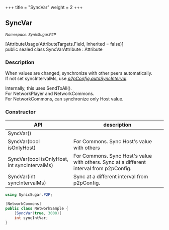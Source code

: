 +++
title = "SyncVar"
weight = 2
+++
## SyncVar
<small>*Namespace: SynicSugar.P2P* </small>

[AttributeUsage(AttributeTargets.Field, Inherited = false)]<br>
public sealed class SyncVarAttribute : Attribute


### Description
When values are changed, synchronize with other peers automatically.<br>
If not set syncIntervalMs, use *[p2pConfig.autoSyncInterval](../p2pConfig/autosyncinterval)*.

Internally, this uses SendToAll().<br>
For NetworkPlayer and NetworkCommons.<br>
For NetworkCommons, can synchronize only Host value.


### Constructor

| API | description |
|---|---|
| SyncVar() |  |
| SyncVar(bool isOnlyHost) | For Commons. Sync Host's value with others |
| SyncVar(bool isOnlyHost, int syncIntervalMs) | For Commons. Sync Host's value with others. Sync at a different interval from p2pConfig. |
| SyncVar(int syncIntervalMs) | Sync at a different interval from p2pConfig. |



```cs
using SynicSugar.P2P;

[NetworkCommons]
public class NetworkSample {
    [SyncVar(true, 3000)]
    int syncIntVar;
}
```